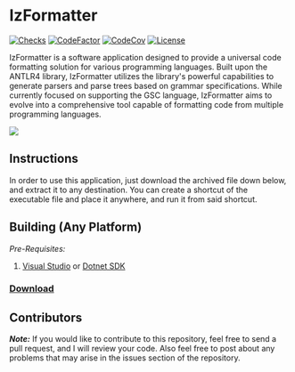 # IzFormatter

[![Checks](https://img.shields.io/github/checks-status/Iswenzz/IzFormatter/master?logo=github)](https://github.com/Iswenzz/IzFormatter/actions)
[![CodeFactor](https://img.shields.io/codefactor/grade/github/Iswenzz/IzFormatter?label=codefactor&logo=codefactor)](https://www.codefactor.io/repository/github/iswenzz/IzFormatter)
[![CodeCov](https://img.shields.io/codecov/c/github/Iswenzz/IzFormatter?label=codecov&logo=codecov)](https://codecov.io/gh/Iswenzz/IzFormatter)
[![License](https://img.shields.io/github/license/Iswenzz/IzFormatter?color=blue&logo=gitbook&logoColor=white)](https://github.com/Iswenzz/IzFormatter/blob/master/LICENSE)

IzFormatter is a software application designed to provide a universal code formatting solution for various programming languages. Built upon the ANTLR4 library, IzFormatter utilizes the library's powerful capabilities to generate parsers and parse trees based on grammar specifications. While currently focused on supporting the GSC language, IzFormatter aims to evolve into a comprehensive tool capable of formatting code from multiple programming languages.

![](https://i.imgur.com/VvWrZrD.png)

## Instructions

In order to use this application, just download the archived file down below, and extract it to any destination.
You can create a shortcut of the executable file and place it anywhere, and run it from said shortcut.

## Building (Any Platform)

_Pre-Requisites:_
1. [Visual Studio](https://visualstudio.microsoft.com/) or [Dotnet SDK](https://dotnet.microsoft.com/download)

### [Download](https://github.com/Iswenzz/IzFormatter/releases)

## Contributors

***Note:*** If you would like to contribute to this repository, feel free to send a pull request, and I will review your code.
Also feel free to post about any problems that may arise in the issues section of the repository.
